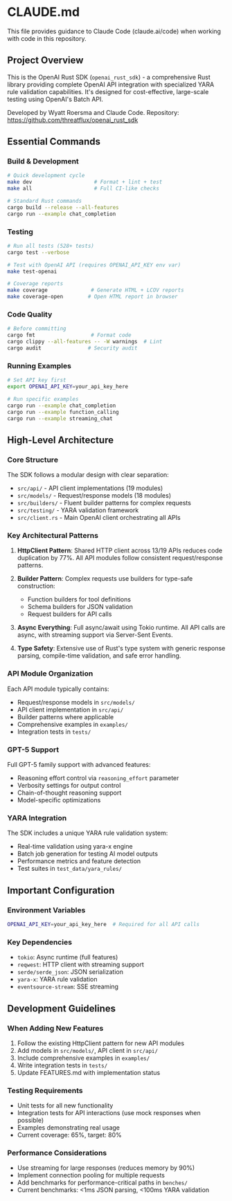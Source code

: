 # CLAUDE.md

This file provides guidance to Claude Code (claude.ai/code) when working with code in this repository.

## Project Overview
This is the OpenAI Rust SDK (`openai_rust_sdk`) - a comprehensive Rust library providing complete OpenAI API integration with specialized YARA rule validation capabilities. It's designed for cost-effective, large-scale testing using OpenAI's Batch API. 

Developed by Wyatt Roersma and Claude Code.
Repository: https://github.com/threatflux/openai_rust_sdk

## Essential Commands

### Build & Development
```bash
# Quick development cycle
make dev                    # Format + lint + test
make all                    # Full CI-like checks

# Standard Rust commands
cargo build --release --all-features
cargo run --example chat_completion
```

### Testing
```bash
# Run all tests (528+ tests)
cargo test --verbose

# Test with OpenAI API (requires OPENAI_API_KEY env var)
make test-openai

# Coverage reports
make coverage              # Generate HTML + LCOV reports
make coverage-open        # Open HTML report in browser
```

### Code Quality
```bash
# Before committing
cargo fmt                  # Format code
cargo clippy --all-features -- -W warnings  # Lint
cargo audit               # Security audit
```

### Running Examples
```bash
# Set API key first
export OPENAI_API_KEY=your_api_key_here

# Run specific examples
cargo run --example chat_completion
cargo run --example function_calling
cargo run --example streaming_chat
```

## High-Level Architecture

### Core Structure
The SDK follows a modular design with clear separation:
- `src/api/` - API client implementations (19 modules)
- `src/models/` - Request/response models (18 modules)  
- `src/builders/` - Fluent builder patterns for complex requests
- `src/testing/` - YARA validation framework
- `src/client.rs` - Main OpenAI client orchestrating all APIs

### Key Architectural Patterns

1. **HttpClient Pattern**: Shared HTTP client across 13/19 APIs reduces code duplication by 77%. All API modules follow consistent request/response patterns.

2. **Builder Pattern**: Complex requests use builders for type-safe construction:
   - Function builders for tool definitions
   - Schema builders for JSON validation
   - Request builders for API calls

3. **Async Everything**: Full async/await using Tokio runtime. All API calls are async, with streaming support via Server-Sent Events.

4. **Type Safety**: Extensive use of Rust's type system with generic response parsing, compile-time validation, and safe error handling.

### API Module Organization
Each API module typically contains:
- Request/response models in `src/models/`
- API client implementation in `src/api/`
- Builder patterns where applicable
- Comprehensive examples in `examples/`
- Integration tests in `tests/`

### GPT-5 Support
Full GPT-5 family support with advanced features:
- Reasoning effort control via `reasoning_effort` parameter
- Verbosity settings for output control
- Chain-of-thought reasoning support
- Model-specific optimizations

### YARA Integration
The SDK includes a unique YARA rule validation system:
- Real-time validation using yara-x engine
- Batch job generation for testing AI model outputs
- Performance metrics and feature detection
- Test suites in `test_data/yara_rules/`

## Important Configuration

### Environment Variables
```bash
OPENAI_API_KEY=your_api_key_here  # Required for all API calls
```

### Key Dependencies
- `tokio`: Async runtime (full features)
- `reqwest`: HTTP client with streaming support
- `serde/serde_json`: JSON serialization
- `yara-x`: YARA rule validation
- `eventsource-stream`: SSE streaming

## Development Guidelines

### When Adding New Features
1. Follow the existing HttpClient pattern for new API modules
2. Add models in `src/models/`, API client in `src/api/`
3. Include comprehensive examples in `examples/`
4. Write integration tests in `tests/`
5. Update FEATURES.md with implementation status

### Testing Requirements
- Unit tests for all new functionality
- Integration tests for API interactions (use mock responses when possible)
- Examples demonstrating real usage
- Current coverage: 65%, target: 80%

### Performance Considerations
- Use streaming for large responses (reduces memory by 90%)
- Implement connection pooling for multiple requests
- Add benchmarks for performance-critical paths in `benches/`
- Current benchmarks: <1ms JSON parsing, <100ms YARA validation